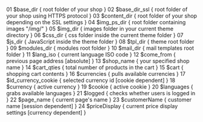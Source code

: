 01	 $base_dir { root folder of your shop }
02	$base_dir_ssl { root folder of your shop using HTTPS protocol }
03	$content_dir { root folder of your shop depending on the SSL settings }
04	$img_ps_dir { root folder containing images "/img/" }
05	$img_dir { images folder in your current theme directory }
06	$css_dir { css folder inside the current theme folder }
07	$js_dir { JavaScript inside the theme folder }
08	$tpl_dir { theme root folder }
09	$modules_dir { modules root folder }
10	$mail_dir { mail templates root folder }
11	$lang_iso { current language ISO code }
12	$come_from { previous page address [absolute] }
13	$shop_name { your specified shop name }
14	$cart_qties { total number of products in the cart }
15	$cart { shopping cart contents }
16	$currencies { pulls available currencies }
17	$id_currency_cookie { selected currency id [cookie dependent] }
18	$currency { active currency }
19	$cookie { active cookie }
20	$languages { grabs available languages }
21	$logged { checks whether users is logged in }
22	$page_name { current page's name }
23	$customerName { customer name [session dependent] }
24	$priceDisplay { current price display settings [currency dependent] }